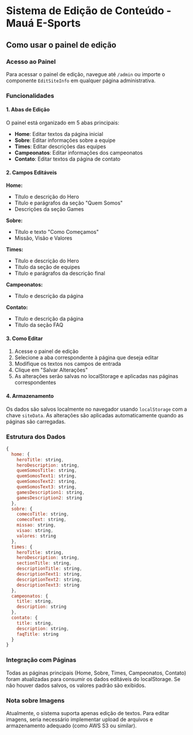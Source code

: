 # Sistema de Edição de Conteúdo - Mauá E-Sports

## Como usar o painel de edição

### Acesso ao Painel
Para acessar o painel de edição, navegue até `/admin` ou importe o componente `EditSiteInfo` em qualquer página administrativa.

### Funcionalidades

#### 1. **Abas de Edição**
O painel está organizado em 5 abas principais:
- **Home**: Editar textos da página inicial
- **Sobre**: Editar informações sobre a equipe
- **Times**: Editar descrições das equipes
- **Campeonatos**: Editar informações dos campeonatos
- **Contato**: Editar textos da página de contato

#### 2. **Campos Editáveis**

**Home:**
- Título e descrição do Hero
- Título e parágrafos da seção "Quem Somos"
- Descrições da seção Games

**Sobre:**
- Título e texto "Como Começamos"
- Missão, Visão e Valores

**Times:**
- Título e descrição do Hero
- Título da seção de equipes
- Título e parágrafos da descrição final

**Campeonatos:**
- Título e descrição da página

**Contato:**
- Título e descrição da página
- Título da seção FAQ

#### 3. **Como Editar**

1. Acesse o painel de edição
2. Selecione a aba correspondente à página que deseja editar
3. Modifique os textos nos campos de entrada
4. Clique em "Salvar Alterações"
5. As alterações serão salvas no localStorage e aplicadas nas páginas correspondentes

#### 4. **Armazenamento**

Os dados são salvos localmente no navegador usando `localStorage` com a chave `siteData`. As alterações são aplicadas automaticamente quando as páginas são carregadas.

### Estrutura dos Dados

```javascript
{
  home: {
    heroTitle: string,
    heroDescription: string,
    quemSomosTitle: string,
    quemSomosText1: string,
    quemSomosText2: string,
    quemSomosText3: string,
    gamesDescription1: string,
    gamesDescription2: string
  },
  sobre: {
    comecoTitle: string,
    comecoText: string,
    missao: string,
    visao: string,
    valores: string
  },
  times: {
    heroTitle: string,
    heroDescription: string,
    sectionTitle: string,
    descriptionTitle: string,
    descriptionText1: string,
    descriptionText2: string,
    descriptionText3: string
  },
  campeonatos: {
    title: string,
    description: string
  },
  contato: {
    title: string,
    description: string,
    faqTitle: string
  }
}
```

### Integração com Páginas

Todas as páginas principais (Home, Sobre, Times, Campeonatos, Contato) foram atualizadas para consumir os dados editáveis do localStorage. Se não houver dados salvos, os valores padrão são exibidos.

### Nota sobre Imagens

Atualmente, o sistema suporta apenas edição de textos. Para editar imagens, seria necessário implementar upload de arquivos e armazenamento adequado (como AWS S3 ou similar).